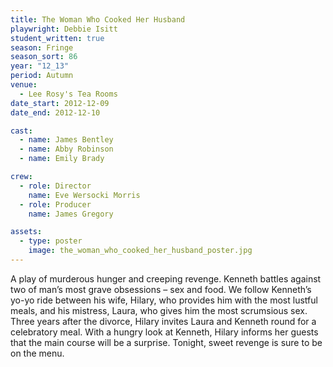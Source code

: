 ```yaml
---
title: The Woman Who Cooked Her Husband
playwright: Debbie Isitt
student_written: true
season: Fringe
season_sort: 86
year: "12_13"
period: Autumn
venue:
  - Lee Rosy's Tea Rooms
date_start: 2012-12-09
date_end: 2012-12-10

cast:
  - name: James Bentley
  - name: Abby Robinson
  - name: Emily Brady

crew:
  - role: Director
    name: Eve Wersocki Morris
  - role: Producer
    name: James Gregory

assets:
  - type: poster
    image: the_woman_who_cooked_her_husband_poster.jpg
---
```


A play of murderous hunger and creeping revenge. Kenneth battles against two of man’s most grave obsessions – sex and food. We follow Kenneth’s yo-yo ride between his wife, Hilary, who provides him with the most lustful meals, and his mistress, Laura, who gives him the most scrumsious sex. Three years after the divorce, Hilary invites Laura and Kenneth round for a celebratory meal. With a hungry look at Kenneth, Hilary informs her guests that the main course will be a surprise. Tonight, sweet revenge is sure to be on the menu.

